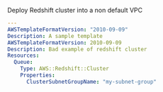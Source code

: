 
Deploy Redshift cluster into a non default VPC

```yaml
---
AWSTemplateFormatVersion: "2010-09-09"
Description: A sample template
AWSTemplateFormatVersion: 2010-09-09
Description: Bad example of redshift cluster
Resources:
  Queue:
    Type: AWS::Redshift::Cluster
    Properties:
      ClusterSubnetGroupName: "my-subnet-group"
```

